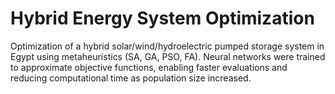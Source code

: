 # Hybrid Energy System Optimization
 Optimization of a hybrid solar/wind/hydroelectric pumped storage system in Egypt using metaheuristics (SA, GA, PSO, FA).  Neural networks were trained to approximate objective functions, enabling faster evaluations and reducing computational time as population size increased.
